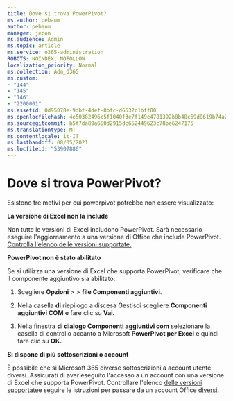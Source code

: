```yaml
---
title: Dove si trova PowerPivot?
ms.author: pebaum
author: pebaum
manager: jecon
ms.audience: Admin
ms.topic: article
ms.service: o365-administration
ROBOTS: NOINDEX, NOFOLLOW
localization_priority: Normal
ms.collection: Adm_O365
ms.custom:
- "144"
- "145"
- "146"
- "2200001"
ms.assetid: 0d95078e-9dbf-4def-8bfc-d6532c1bff00
ms.openlocfilehash: 4e50382496c5f1040f3e7f149e4781392b8b48c59d0619b74a20ea324ebc8995
ms.sourcegitcommit: b5f7da89a650d2915dc652449623c78be6247175
ms.translationtype: MT
ms.contentlocale: it-IT
ms.lasthandoff: 08/05/2021
ms.locfileid: "53907886"
---
```

# <a name="where-is-power-pivot"></a>Dove si trova PowerPivot?

Esistono tre motivi per cui powerpivot potrebbe non essere visualizzato:
  
**La versione di Excel non la include**
  
Non tutte le versioni di Excel includono PowerPivot. Sarà necessario eseguire l'aggiornamento a una versione di Office che include PowerPivot. [Controlla l'elenco delle versioni supportate.](https://support.office.com/article/aa64e217-4b6e-410b-8337-20b87e1c2a4b.aspx)
  
**PowerPivot non è stato abilitato**
  
Se si utilizza una versione di Excel che supporta PowerPivot, verificare che il componente aggiuntivo sia abilitato:
  
1. Scegliere **Opzioni** \>  \> **file Componenti aggiuntivi**.

2. Nella casella **di** riepilogo a discesa Gestisci scegliere **Componenti aggiuntivi COM** e fare clic su **Vai.**

3. Nella finestra **di dialogo Componenti aggiuntivi com** selezionare la casella di controllo accanto a Microsoft **PowerPivot per Excel** e quindi fare clic su **OK.**

**Si dispone di più sottoscrizioni o account**
  
È possibile che si Microsoft 365 diverse sottoscrizioni a account utente diversi. Assicurati di aver eseguito l'accesso a un account con una versione di Excel che supporta PowerPivot. Controllare l'elenco [delle versioni supportate](https://support.office.com/article/aa64e217-4b6e-410b-8337-20b87e1c2a4b.aspx)e seguire le istruzioni per passare da un account Office [diversi](https://support.office.com/article/b9582171-fd1f-4284-9846-bdd72bb28426.aspx#BKMK_WebSwitchAccounts).
